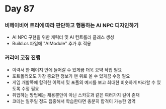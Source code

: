 # Day 87

### 비헤이비어 트리에 따라 판단하고 행동하는 AI NPC 디자인하기

- AI NPC 구현을 위한 캐릭터 및 AI 컨트롤러 클래스 생성
- Build.cs 파일에 "AIModule" 추가 후 적용

### 커리어 코칭 진행

- 이력서 한 페이지 안에 들어갈 수 있게끔 더욱 요약 작업 필요
- 포트폴리오도 가장 중요한 정보가 맨 위로 올 수 있게끔 수정 필요
- 게임 개발쪽에 합격한 이력서 및 포폴의 예시를 보고 최대한 비슷하게 따라할 수 있도록 수정 필요
- 취업하는 방법에는 채용뿐만이 아닌 스카웃과 같은 여러가지 길이 존재
- 코테는 일주일 정도 집중해서 학습한다면 충분히 합격이 가능한 영역

